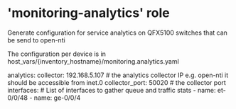 # 'monitoring-analytics' role
Generate configuration for service analytics on QFX5100 switches that can be send to open-nti

The configuration per device is in host_vars/{inventory_hostname}/monitoring.analytics.yaml

analytics:
    collector: 192.168.5.107 # the analytics collector IP e.g. open-nti it should be accessible from inet.0
    collector_port: 50020    # the collector port
    interfaces:				 # List of interfaces to gather queue and traffic stats
        -   name: et-0/0/48
        -   name: ge-0/0/4
